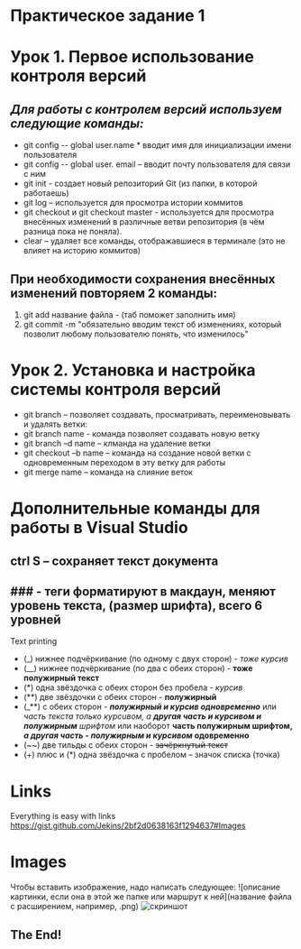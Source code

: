 # **Практическое задание 1**
# Урок 1. Первое использование контроля версий
## _**Для работы с контролем версий используем следующие команды:**_
* git config -- global user.name * вводит имя для инициализации имени пользователя
* git config -- global user. email – вводит почту пользователя для связи с ним  
* git init - создает новый репозиторий Git (из папки, в которой работаешь)
* git log – используется для просмотра истории коммитов
* git checkout и git checkout master - используется для просмотра внесённых изменений в различные ветви репозитория (в чём разница пока не поняла). 
* сlear – удаляет все команды, отображавшиеся в терминале (это не влияет на историю коммитов)
## При необходимости сохранения внесённых изменений повторяем 2 команды:
1. git add название файла - (таб поможет заполнить имя)
2. git commit -m "обязательно вводим текст об изменениях, который позволит любому пользователю понять, что изменилось" 

# Урок 2. Установка и настройка системы контроля версий
+ git branch – позволяет создавать, просматривать, переименовывать и удалять ветки:
+ git branch name - команда позволяет создавать новую ветку
+ git branch –d name – клманда на удаление ветки
+ git checkout –b name – команда на создание новой ветки с одновременным переходом в эту ветку для работы 
+ git merge name – команда на слияние веток


# Дополнительные команды для работы в Visual Studio
## ctrl S – сохраняет текст документа
## ### - теги форматируют в макдаун, меняют уровень текста, (размер шрифта), всего 6 уровней 

Text printing
* (_) нижнее подчёркивание (по одному с двyх сторон) - _тоже курсив_
* (__) нижнее подчёркивание (по два с обеих сторон) - __тоже полужирный текст__
* (*) одна звёздoчка с обеих сторон без пробела - *курсив*
* (**) две звёздочки с обеих сторон - **полужирный**
* (_**) с обеих сторон - _**полужирный и курсив одновременно**_ или _часть текста только курсuвом, а **другая часть и курсивом и полужирным** шрифтoм_ или наоборот **часть полужирным шрифтом, _а другая часть - полужирным и курсивом_ одовременно**
* (~~) две тильды с обеих сторон - ~~зачёркнутый текст~~ 
* (+) плюс и (*) одна звёздочка с пробелом – значок списка (точка)

# Links
Everything is easy with links
<https://gist.github.com/Jekins/2bf2d0638163f1294637#Images>

# Images 
Чтобы вставить изображение, надо написать следующее: ![описание картинки, если она в этой же папке или маршрут к ней](название файла с расширением, например, .png)
![скриншот](2022-11-14_08-35-58.png) 

[def]: D:\УВР\курсы\22-23\брейн\семинары\Test.md
## **The End!**